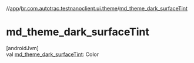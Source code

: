 //[app](../../index.md)/[br.com.autotrac.testnanoclient.ui.theme](index.md)/[md_theme_dark_surfaceTint](md_theme_dark_surface-tint.md)

# md_theme_dark_surfaceTint

[androidJvm]\
val [md_theme_dark_surfaceTint](md_theme_dark_surface-tint.md): Color
